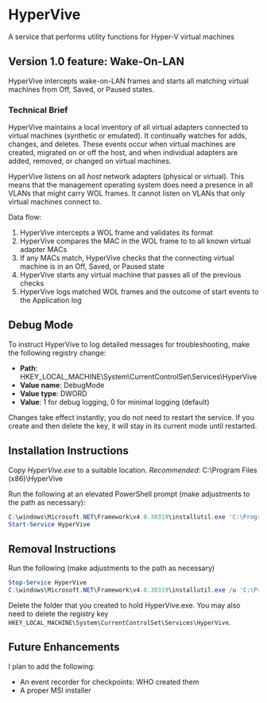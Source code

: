 # HyperVive

A service that performs utility functions for Hyper-V virtual machines

## Version 1.0 feature: Wake-On-LAN

HyperVive intercepts wake-on-LAN frames and starts all matching virtual machines from Off, Saved, or Paused states.

### Technical Brief

HyperVive maintains a local inventory of all virtual adapters connected to virtual machines (synthetic or emulated). It continually watches for adds, changes, and deletes. These events occur when virtual machines are created, migrated on or off the host, and when individual adapters are added, removed, or changed on virtual machines.

HyperVive listens on all *host* network adapters (physical or virtual). This means that the management operating system does need a presence in all VLANs that might carry WOL frames. It cannot listen on VLANs that only virtual machines connect to.

Data flow:

1. HyperVive intercepts a WOL frame and validates its format
2. HyperVive compares the MAC in the WOL frame to to all known virtual adapter MACs
3. If any MACs match, HyperVive checks that the connecting virtual machine is in an Off, Saved, or Paused state
4. HyperVive starts any virtual machine that passes all of the previous checks
5. HyperVive logs matched WOL frames and the outcome of start events to the Application log

## Debug Mode

To instruct HyperVive to log detailed messages for troubleshooting, make the following registry change:

* **Path**: HKEY_LOCAL_MACHINE\System\CurrentControlSet\Services\HyperVive
* **Value name**: DebugMode
* **Value type**: DWORD
* **Value**: 1 for debug logging, 0 for minimal logging (default)

Changes take effect instantly; you do not need to restart the service. If you create and then delete the key, it will stay in its current mode until restarted.

## Installation Instructions

Copy *HyperVive.exe* to a suitable location. *Recommended*: C:\Program Files (x86)\HyperVive

Run the following at an elevated PowerShell prompt (make adjustments to the path as necessary):

```PowerShell
C:\windows\Microsoft.NET\Framework\v4.0.30319\installutil.exe 'C:\Program Files (x86)\HyperVive\HyperVive.exe'
Start-Service HyperVive
```

## Removal Instructions

Run the following (make adjustments to the path as necessary)

```PowerShell
Stop-Service HyperVive
C:\windows\Microsoft.NET\Framework\v4.0.30319\installutil.exe /u 'C:\Program Files (x86)\HyperVive\HyperVive.exe'
```

Delete the folder that you created to hold HyperVive.exe. You may also need to delete the registry key `HKEY_LOCAL_MACHINE\System\CurrentControlSet\Services\HyperVive`.

## Future Enhancements

I plan to add the following:

* An event recorder for checkpoints: WHO created them
* A proper MSI installer
